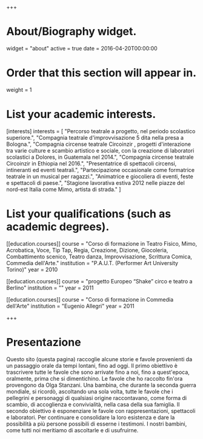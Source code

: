 +++
# About/Biography widget.
widget = "about"
active = true
date = 2016-04-20T00:00:00

# Order that this section will appear in.
weight = 1

# List your academic interests.
[interests]
  interests = [
    "Percorso teatrale a progetto, nel periodo scolastico superiore.",
    "Compagnia teatrale d'improvvisazione 5 dita nella presa a Bologna.",
    "Compagnia circense teatrale Circoinzir , progetti d'interazione tra varie culture e scambio artistico e sociale, con la creazione di laboratori scolastici a Dolores, in Guatemala nel 2014.",
    "Compagnia circense teatrale Circoinzir in Ethiopia nel 2016.",
    "Presentatrice di spettacoli circensi, intineranti ed eventi teatrali.",
    "Partecipazione occasionale come formatrice teatrale in un musical per ragazzi.",
    "Animatrice e giocoliera di eventi, feste e spettacoli di paese.",
    "Stagione lavorativa estiva 2012 nelle piazze del nord-est Italia come Mimo, artista di strada."
  ]

# List your qualifications (such as academic degrees).
[[education.courses]]
  course = "Corso di formazione in Teatro Fisico, Mimo, Acrobatica, Voce, Tip Tap, Regia, Creazione, Dizione, Giocoleria, Combattimento scenico, Teatro danza, Improvvisazione, Scrittura Comica, Commedia dell'Arte."
  institution = "P.A.U.T. (Performer Art University Torino)"
  year = 2010

[[education.courses]]
  course = "progetto Europeo “Shake” circo e teatro a Berlino"
  institution = ""
  year = 2011

[[education.courses]]
  course = "Corso di formazione in Commedia dell'Arte"
  institution = "Eugenio Allegri"
  year = 2011

+++

# Presentazione

Questo sito (questa pagina) raccoglie alcune storie e favole provenienti da un passaggio orale da tempi lontani, fino ad oggi.
Il primo obiettivo è trascrivere tutte le favole che sono arrivate fino a noi, fino a quest'epoca, oralmente, prima che si dimentichino.
Le favole che ho raccolto fin'ora provengono da Olga Stanzani. Una bambina, che durante la seconda guerra mondiale, si ricordò, ascoltando una sola volta, tutte le favole che i pellegrini e personaggi di qualsiasi origine raccontavano, come forma di scambio, di accoglienza e convivialità, nella casa della sua famiglia.
Il secondo obiettivo è esponenziare le favole con rappresentazioni, spettacoli e laboratori. Per continuare e consolidare la loro esistenza e dare la possibilità a più persone possibili di esserne i testimoni.
I nostri bambini, come tutti noi meritiamo di ascoltarle e di usufruirne.
